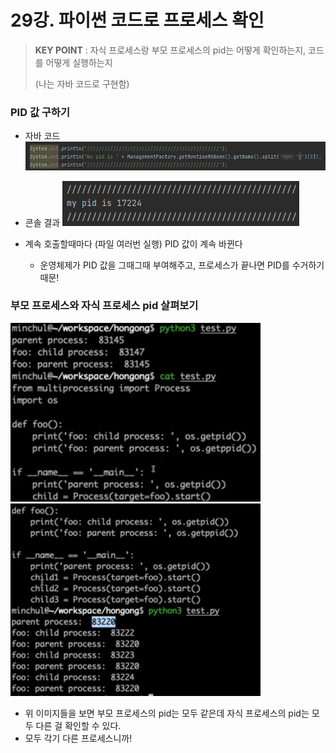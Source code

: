 # 29강. 파이썬 코드로 프로세스 확인

> **KEY POINT** : 자식 프로세스랑 부모 프로세스의 pid는 어떻게 확인하는지, 코드를 어떻게 실행하는지
>
> (나는 자바 코드로 구현함)

### PID 값 구하기

- 자바 코드
  ![img_120.png](img_120.png)
- 콘솔 결과
  ![img_121.png](img_121.png)

- 계속 호출할때마다 (파일 여러번 실행) PID 값이 계속 바뀐다
    - 운영체제가 PID 값을 그때그때 부여해주고, 프로세스가 끝나면 PID를 수거하기 때문!

### 부모 프로세스와 자식 프로세스 pid 살펴보기

<img alt="img_122.png" src="img_122.png" width="400"/>

<img alt="img_123.png" src="img_123.png" width="400"/>

- 위 이미지들을 보면 부모 프로세스의 pid는 모두 같은데 자식 프로세스의 pid는 모두 다른 걸 확인할 수 있다.
- 모두 각기 다른 프로세스니까!

